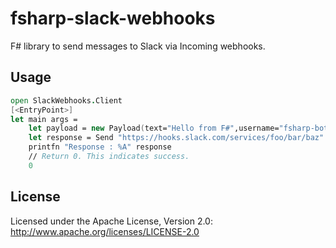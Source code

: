 # fsharp-slack-webhooks

F# library to send messages to Slack via Incoming webhooks.

## Usage
```fsharp
open SlackWebhooks.Client
[<EntryPoint>]
let main args =
    let payload = new Payload(text="Hello from F#",username="fsharp-bot",channel="#general")
    let response = Send "https://hooks.slack.com/services/foo/bar/baz"  payload
    printfn "Response : %A" response
    // Return 0. This indicates success.
    0
```

## License
Licensed under the Apache License, Version 2.0: http://www.apache.org/licenses/LICENSE-2.0
